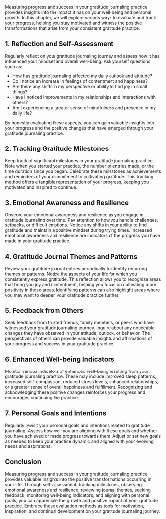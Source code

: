 
Measuring progress and success in your gratitude journaling practice provides insights into the impact it has on your well-being and personal growth. In this chapter, we will explore various ways to evaluate and track your progress, helping you stay motivated and witness the positive transformations that arise from your consistent gratitude practice.

1\. Reflection and Self-Assessment
---------------------------------

Regularly reflect on your gratitude journaling journey and assess how it has influenced your mindset and overall well-being. Ask yourself questions such as:

* How has gratitude journaling affected my daily outlook and attitude?
* Do I notice an increase in feelings of contentment and happiness?
* Are there any shifts in my perspective or ability to find joy in small things?
* Have I noticed improvements in my relationships and interactions with others?
* Am I experiencing a greater sense of mindfulness and presence in my daily life?

By honestly evaluating these aspects, you can gain valuable insights into your progress and the positive changes that have emerged through your gratitude journaling practice.

2\. Tracking Gratitude Milestones
--------------------------------

Keep track of significant milestones in your gratitude journaling practice. Note when you started your practice, the number of entries made, or the time duration since you began. Celebrate these milestones as achievements and reminders of your commitment to cultivating gratitude. This tracking method offers a tangible representation of your progress, keeping you motivated and inspired to continue.

3\. Emotional Awareness and Resilience
-------------------------------------

Observe your emotional awareness and resilience as you engage in gratitude journaling over time. Pay attention to how you handle challenges, setbacks, or difficult emotions. Notice any shifts in your ability to find gratitude and maintain a positive mindset during trying times. Increased emotional awareness and resilience are indicators of the progress you have made in your gratitude practice.

4\. Gratitude Journal Themes and Patterns
----------------------------------------

Review your gratitude journal entries periodically to identify recurring themes or patterns. Notice the aspects of your life for which you consistently express gratitude. This reflection allows you to recognize areas that bring you joy and contentment, helping you focus on cultivating more positivity in those areas. Identifying patterns can also highlight areas where you may want to deepen your gratitude practice further.

5\. Feedback from Others
-----------------------

Seek feedback from trusted friends, family members, or peers who have witnessed your gratitude journaling journey. Inquire about any noticeable changes they have observed in your attitude, outlook, or behavior. The perspectives of others can provide valuable insights and affirmations of your progress and success in your gratitude practice.

6\. Enhanced Well-being Indicators
---------------------------------

Monitor various indicators of enhanced well-being resulting from your gratitude journaling practice. These may include improved sleep patterns, increased self-compassion, reduced stress levels, enhanced relationships, or a greater sense of overall happiness and fulfillment. Recognizing and acknowledging these positive changes reinforces your progress and encourages continuing the practice.

7\. Personal Goals and Intentions
--------------------------------

Regularly revisit your personal goals and intentions related to gratitude journaling. Assess how well you are aligning with these goals and whether you have achieved or made progress towards them. Adjust or set new goals as needed to keep your practice dynamic and aligned with your evolving needs and aspirations.

Conclusion
----------

Measuring progress and success in your gratitude journaling practice provides valuable insights into the positive transformations occurring in your life. Through self-assessment, tracking milestones, observing emotional awareness and resilience, reviewing journal themes, seeking feedback, monitoring well-being indicators, and aligning with personal goals, you can appreciate the growth and positive impact of your gratitude practice. Embrace these evaluation methods as tools for motivation, inspiration, and continual development on your gratitude journaling journey.
